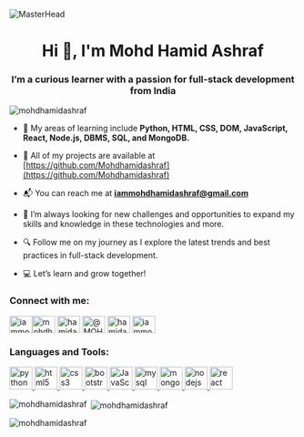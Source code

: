 ![MasterHead](https://www.multidots.com/wp-content/uploads/2018/01/Full_stack_developer-1-1.jpg?quality=90)
<h1 align="center">Hi 👋, I'm Mohd Hamid Ashraf</h1>
<h3 align="center">I’m a curious learner with a passion for full-stack development from India</h3>

<p align="left"> <img src="https://komarev.com/ghpvc/?username=mohdhamidashraf&label=Profile%20views&color=0e75b6&style=flat" alt="mohdhamidashraf" /> </p>

- 🧠 My areas of learning include **Python, HTML, CSS, DOM, JavaScript, React, Node.js, DBMS, SQL, and MongoDB.**

- 📂 All of my projects are available at [https://github.com/Mohdhamidashraf](https://github.com/Mohdhamidashraf)

- 📬 You can reach me at **iammohdhamidashraf@gmail.com**
- 🚀 I’m always looking for new challenges and opportunities to expand my skills and knowledge in these technologies and more.
- 🔍 Follow me on my journey as I explore the latest trends and best practices in full-stack development.
- 💻 Let’s learn and grow together!

<h3 align="left">Connect with me:</h3>
<p align="left">
<a href="https://mail.google.com/mail" target="blank"><img align="center" src="https://cdn4.iconfinder.com/data/icons/social-media-logos-6/512/112-gmail_email_mail-512.png" alt="iammohdhamidashraf@gmail.com" height="30" width="40" /></a><a href="https://www.linkedin.com/in/mohdhamidashraf/" target="blank"><img align="center" src="https://cdn2.iconfinder.com/data/icons/social-media-2285/512/1_Linkedin_unofficial_colored_svg-512.png" alt="mohdhamidashraf" height="30" width="40" /></a>
<a href="https://www.instagram.com/hamidashrafofficial/" target="blank"><img align="center" src="https://cdn2.iconfinder.com/data/icons/social-media-2285/512/1_Instagram_colored_svg_1-512.png" alt="hamidashrafofficial" height="30" width="40" /></a>
<a href="https://www.youtube.com/channel/UCans0F9YToqtA3oadW0-29A" target="blank"><img align="center" src="https://cdn2.iconfinder.com/data/icons/social-media-2285/512/1_Youtube_colored_svg-512.png" alt="@MOHDHAMIDASHRAF" height="30" width="40" /></a> <a href="https://twitter.com/hamidashrafoff" target="blank"><img align="center" src="https://cdn2.iconfinder.com/data/icons/social-media-2285/512/1_Twitter_colored_svg-512.png" alt="hamidashrafoff" height="30" width="40" /></a> <a href="https://in.pinterest.com/iammohdhamidashraf/" target="blank"><img align="center" src="https://cdn2.iconfinder.com/data/icons/social-media-2285/512/1_Pinterest_colored_svg-512.png" alt="iammohdhamidashraf" height="30" width="40" /></a>
</p>

<h3 align="left">Languages and Tools:</h3>
<p align="left"> <a href="https://www.python.org/" target="_blank" rel="noreferrer"> <img src="https://brandeps.com/logo-download/P/Python-logo-vector-01.svg" alt="python" width="40" height="40"/> </a> <a href="https://html.com/" target="_blank" rel="noreferrer"> <img src="https://brandeps.com/logo-download/H/HTML-5-logo-vector-01.svg" alt="html5" width="40" height="40"/> </a> <a href="https://www.css3.com/" target="_blank" rel="noreferrer"> <img src="https://brandeps.com/logo-download/C/CSS-3-logo-vector-01.svg" alt="css3" width="40" height="40"/> </a> <a href="https://getbootstrap.com/" target="_blank" rel="noreferrer"> <img src="https://getbootstrap.com/docs/5.3/assets/brand/bootstrap-logo-shadow.png" alt="bootstrap" width="40" height="40"/> </a> <a href="https://www.javascript.com/" target="_blank" rel="noreferrer"> <img src="https://brandeps.com/logo-download/J/JavaScript-logo-vector-01.svg" alt="JavaScript" width="40" height="40"/> </a> <a href="https://www.mysql.com/" target="_blank" rel="noreferrer"> <img src="https://brandeps.com/logo-download/M/MySQL-logo-vector-01.svg" alt="mysql" width="40" height="40"/> </a> <a href="https://www.mongodb.com/" target="_blank" rel="noreferrer"> <img src="https://brandeps.com/logo-download/M/MongoDB-logo-vector-01.svg" alt="mongodb" width="40" height="40"/> </a> <a href="https://nodejs.org" target="_blank" rel="noreferrer"> <img src="https://brandeps.com/logo-download/N/Node-JS-logo-vector-01.svg" alt="nodejs" width="40" height="40"/> </a> <a href="https://reactjs.org/" target="_blank" rel="noreferrer"> <img src="https://brandeps.com/logo-download/R/React-logo-vector-01.svg" alt="react" width="40" height="40"/> </a> </p>

<p><img align="left" src="https://github-readme-stats.vercel.app/api/top-langs?username=mohdhamidashraf&show_icons=true&locale=en&layout=compact" alt="mohdhamidashraf" /></p>

<p>&nbsp;<img align="center" src="https://github-readme-stats.vercel.app/api?username=mohdhamidashraf&show_icons=true&locale=en" alt="mohdhamidashraf" /></p>

<p><img align="center" src="https://github-readme-streak-stats.herokuapp.com/?user=mohdhamidashraf&" alt="mohdhamidashraf" /></p>
